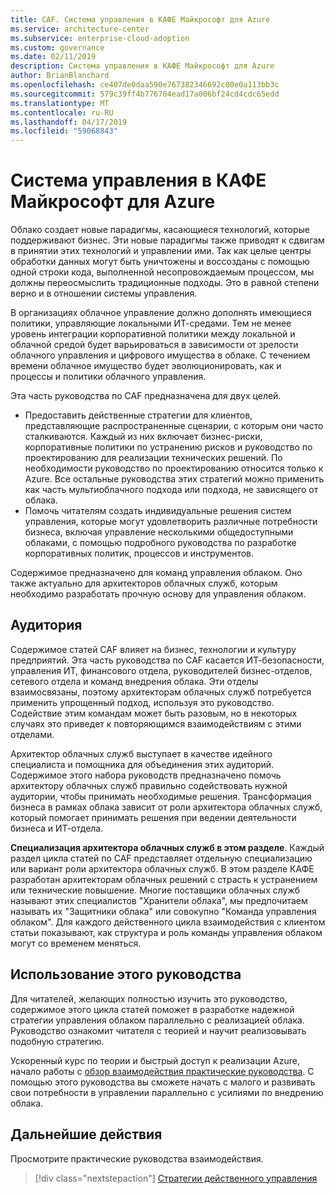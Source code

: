 ```yaml
---
title: CAF. Система управления в КАФЕ Майкрософт для Azure
ms.service: architecture-center
ms.subservice: enterprise-cloud-adoption
ms.custom: governance
ms.date: 02/11/2019
description: Система управления в КАФЕ Майкрософт для Azure
author: BrianBlanchard
ms.openlocfilehash: ce407de0daa590e767382346692c80e0a113bb3c
ms.sourcegitcommit: 579c39ff4b776704ead17a006bf24cd4cdc65edd
ms.translationtype: MT
ms.contentlocale: ru-RU
ms.lasthandoff: 04/17/2019
ms.locfileid: "59068843"
---
```

# <a name="governance-in-the-microsoft-caf-for-azure"></a>Система управления в КАФЕ Майкрософт для Azure

Облако создает новые парадигмы, касающиеся технологий, которые поддерживают бизнес. Эти новые парадигмы также приводят к сдвигам в принятии этих технологий и управлении ими. Так как целые центры обработки данных могут быть уничтожены и воссозданы с помощью одной строки кода, выполненной несопровождаемым процессом, мы должны переосмыслить традиционные подходы. Это в равной степени верно и в отношении системы управления.

В организациях облачное управление должно дополнять имеющиеся политики, управляющие локальными ИТ-средами. Тем не менее уровень интеграции корпоративной политики между локальной и облачной средой будет варьироваться в зависимости от зрелости облачного управления и цифрового имущества в облаке. С течением времени облачное имущество будет эволюционировать, как и процессы и политики облачного управления.

Эта часть руководства по CAF предназначена для двух целей.

* Предоставить действенные стратегии для клиентов, представляющие распространенные сценарии, с которым они часто сталкиваются. Каждый из них включает бизнес-риски, корпоративные политики по устранению рисков и руководство по проектированию для реализации технических решений. По необходимости руководство по проектированию относится только к Azure. Все остальные руководства этих стратегий можно применить как часть мультиоблачного подхода или подхода, не зависящего от облака.
* Помочь читателям создать индивидуальные решения систем управления, которые могут удовлетворить различные потребности бизнеса, включая управление несколькими общедоступными облаками, с помощью подробного руководства по разработке корпоративных политик, процессов и инструментов.

Содержимое предназначено для команд управления облаком. Оно также актуально для архитекторов облачных служб, которым необходимо разработать прочную основу для управления облаком.

## <a name="audience"></a>Аудитория

Содержимое статей CAF влияет на бизнес, технологии и культуру предприятий. Эта часть руководства по CAF касается ИТ-безопасности, управления ИТ, финансового отдела, руководителей бизнес-отделов, сетевого отдела и команд внедрения облака. Эти отделы взаимосвязаны, поэтому архитекторам облачных служб потребуется применить упрощенный подход, используя это руководство. Содействие этим командам может быть разовым, но в некоторых случаях это приведет к повторяющимся взаимодействиям с этими отделами.

Архитектор облачных служб выступает в качестве идейного специалиста и помощника для объединения этих аудиторий. Содержимое этого набора руководств предназначено помочь архитектору облачных служб правильно содействовать нужной аудитории, чтобы принимать необходимые решения. Трансформация бизнеса в рамках облака зависит от роли архитектора облачных служб, который помогает принимать решения при ведении деятельности бизнеса и ИТ-отдела.

**Специализация архитектора облачных служб в этом разделе**. Каждый раздел цикла статей по CAF представляет отдельную специализацию или вариант роли архитектора облачных служб. В этом разделе КАФЕ разработан архитекторам облачных решений с страсть к устранением или технические повышение. Многие поставщики облачных служб называют этих специалистов "Хранители облака", мы предпочитаем называть их "Защитники облака" или совокупно "Команда управления облаком". Для каждого действенного цикла взаимодействия с клиентом статьи показывают, как структура и роль команды управления облаком могут со временем меняться.

## <a name="using-this-guide"></a>Использование этого руководства

Для читателей, желающих полностью изучить это руководство, содержимое этого цикла статей поможет в разработке надежной стратегии управления облаком параллельно с реализацией облака. Руководство ознакомит читателя с теорией и научит реализовывать подобную стратегию.

Ускоренный курс по теории и быстрый доступ к реализации Azure, начало работы с [обзор взаимодействия практические руководства](./journeys/overview.md). С помощью этого руководства вы сможете начать с малого и развивать свои потребности в управлении параллельно с усилиями по внедрению облака.

## <a name="next-steps"></a>Дальнейшие действия

Просмотрите практические руководства взаимодействия.

> [!div class="nextstepaction"]
> [Стратегии действенного управления](./journeys/overview.md)
